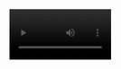 <video src='[demonstration](https://www.youtube.com/watch?v=UDnXLvgNBeU)https://www.youtube.com/watch?v=UDnXLvgNBeU)' width=180/>
